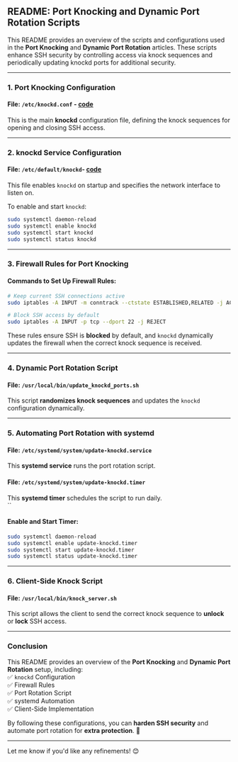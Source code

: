 ## **README: Port Knocking and Dynamic Port Rotation Scripts**  

This README provides an overview of the scripts and configurations used in the **Port Knocking** and **Dynamic Port Rotation** articles. These scripts enhance SSH security by controlling access via knock sequences and periodically updating knockd ports for additional security.  

---

### **1. Port Knocking Configuration**  

#### **File: `/etc/knockd.conf` - [code](SSH/etc/knockd.conf)**  
This is the main **knockd** configuration file, defining the knock sequences for opening and closing SSH access.  

---

### **2. knockd Service Configuration**  

#### **File: `/etc/default/knockd`- [code](SSH/etc/default/knockd)**  
This file enables `knockd` on startup and specifies the network interface to listen on.  


To enable and start `knockd`:  
```bash
sudo systemctl daemon-reload
sudo systemctl enable knockd
sudo systemctl start knockd
sudo systemctl status knockd
```

---

### **3. Firewall Rules for Port Knocking**  

#### **Commands to Set Up Firewall Rules:**  

```bash
# Keep current SSH connections active  
sudo iptables -A INPUT -m conntrack --ctstate ESTABLISHED,RELATED -j ACCEPT  

# Block SSH access by default  
sudo iptables -A INPUT -p tcp --dport 22 -j REJECT  
```

These rules ensure SSH is **blocked** by default, and `knockd` dynamically updates the firewall when the correct knock sequence is received.  

---

### **4. Dynamic Port Rotation Script**  

#### **File: `/usr/local/bin/update_knockd_ports.sh`**  
This script **randomizes knock sequences** and updates the `knockd` configuration dynamically.  

---

### **5. Automating Port Rotation with systemd**  

#### **File: `/etc/systemd/system/update-knockd.service`**  
This **systemd service** runs the port rotation script.  


#### **File: `/etc/systemd/system/update-knockd.timer`**  
This **systemd timer** schedules the script to run daily.  
``

#### **Enable and Start Timer:**  

```bash
sudo systemctl daemon-reload
sudo systemctl enable update-knockd.timer
sudo systemctl start update-knockd.timer
sudo systemctl status update-knockd.timer
```

---

### **6. Client-Side Knock Script**  

#### **File: `/usr/local/bin/knock_server.sh`**  
This script allows the client to send the correct knock sequence to **unlock** or **lock** SSH access.  



---

### **Conclusion**  

This README provides an overview of the **Port Knocking** and **Dynamic Port Rotation** setup, including:  
✅ `knockd` Configuration  
✅ Firewall Rules  
✅ Port Rotation Script  
✅ systemd Automation  
✅ Client-Side Implementation  

By following these configurations, you can **harden SSH security** and automate port rotation for **extra protection**. 🚀  

---

Let me know if you'd like any refinements! 😊
